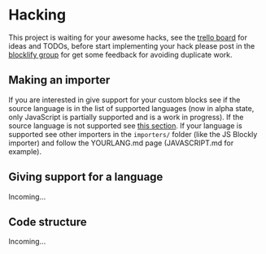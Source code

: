 # Hacking

This project is waiting for your awesome hacks, see the [trello board][trello-board] for ideas and TODOs, before start implementing your hack please post in the [blocklify group][blocklify-group] for get some feedback for avoiding duplicate work.

[blocklify-group]: https://groups.google.com/forum/?hl=es#!forum/blocklify
[trello-board]: https://trello.com/b/IhdIln7f/blocklify

## Making an importer

If you are interested in give support for your custom blocks see if the source language is in the list of supported languages (now in alpha state, only JavaScript is partially supported and is a work in progress). If the source language is not supported see [this section](#Giving%20support%20for%20a%20language). If your language is supported see other importers in the `importers/` folder (like the JS Blockly importer) and follow the YOURLANG.md page (JAVASCRIPT.md for example).

## Giving support for a language

Incoming...


## Code structure

Incoming...
